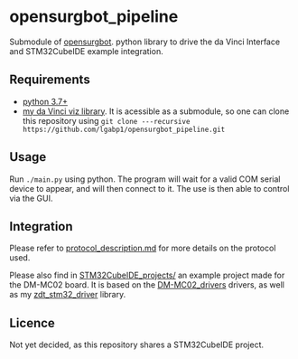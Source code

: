 # opensurgbot_pipeline

Submodule of [opensurgbot](https://github.com/lgabp1/opensurgbot).
python library to drive the da Vinci Interface and STM32CubeIDE example integration.

## Requirements

* [python 3.7+](https://www.python.org/)
* [my da Vinci viz library](https://github.com/lgabp1/kinevizu). It is acessible as a submodule, so one can clone this repository using `git clone ---recursive https://github.com/lgabp1/opensurgbot_pipeline.git`

## Usage

Run `./main.py` using python. The program will wait for a valid COM serial device to appear, and will then connect to it. The use is then able to control via the GUI.

## Integration

Please refer to [protocol_description.md](./protocol_description.md) for more details on the protocol used.

Please also find in [STM32CubeIDE_projects/](./STM32CubeIDE_projects/) an example project made for the DM-MC02 board. It is based on the [DM-MC02_drivers](https://github.com/lgabp1/DM-MC02_drivers) drivers, as well as my [zdt_stm32_driver](https://github.com/lgabp1/zdt_stm32_driver) library.

## Licence

Not yet decided, as this repository shares a STM32CubeIDE project.